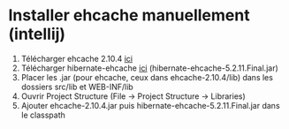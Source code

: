 # Installer ehcache manuellement (intellij)

1. Télécharger ehcache 2.10.4 [ici](http://www.ehcache.org/downloads/)
2. Télécharger hibernate-ehcache [ici](https://repo1.maven.org/maven2/org/hibernate/hibernate-ehcache/5.2.11.Final/) (hibernate-ehcache-5.2.11.Final.jar)
3. Placer les .jar (pour ehcache, ceux dans ehcache-2.10.4/lib) dans les dossiers src/lib et WEB-INF/lib
4. Ouvrir Project Structure (File &rarr; Project Structure &rarr; Libraries)
5. Ajouter ehcache-2.10.4.jar puis hibernate-ehcache-5.2.11.Final.jar dans le classpath